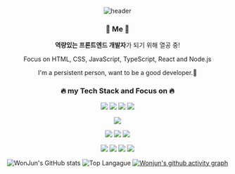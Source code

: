 

<div align="center">

![header](https://capsule-render.vercel.app/api?type=waving&color=gradient&height=120&animation=fadeIn&section=footer&text=⛄🆔&fontAlign=70)
<h3>🔭 Me 🔭</h3>
<p><b>역량있는 프론트엔드 개발자</b>가 되기 위해 열공 중!</p>
<p> Focus on HTML, CSS, JavaScript, TypeScript, React and Node.js</p>
<p>I'm a persistent person, want to be a good developer.🥰</p>
<h3>🔥 my Tech Stack and Focus on 🔥</h3>
<p><a href="https://developer.mozilla.org/ko/docs/Web/CSS"><img src="https://img.shields.io/badge/CSS-1572B6?style=&logo=CSS3&logoColor=white"/></a>
<a href="https://developer.mozilla.org/ko/docs/Web/JavaScript"><img src="https://img.shields.io/badge/JavaScript-gray?style=&logo=JavaScript&logoColor=#F7DF1E"/></a>
<a href="https://developer.mozilla.org/ko/docs/Web/HTML"><img src="https://img.shields.io/badge/HTML5-E34F26?style=&logo=HTML5&logoColor=white"/></a>
<img src="https://img.shields.io/badge/Typescript-3178C6?style=flat-square&logo=Typescript&logoColor=white" /></p>


<a href="https://ko.reactjs.org/"><img src="https://img.shields.io/badge/React-blue?style=&logo=React&logoColor=#61DAFB"/></a>

<a href="https://aws.amazon.com/ko/free/?trk=fa2d6ba3-df80-4d24-a453-bf30ad163af9&sc_channel=ps&s_kwcid=AL!4422!3!563761819834!e!!g!!aws&ef_id=Cj0KCQiApKagBhC1ARIsAFc7Mc439Ec1oAMatEG588Z9Z9udI2aaKDuxWyWgIT5ZhF01JVuNcMjKXZUaAl55EALw_wcB:G:s&s_kwcid=AL!4422!3!563761819834!e!!g!!aws&all-free-tier.sort-by=item.additionalFields.SortRank&all-free-tier.sort-order=asc&awsf.Free%20Tier%20Types=*all&awsf.Free%20Tier%20Categories=*all"><img src="https://img.shields.io/badge/AWS-232F3E?style=&logo=Amazon AWS&logoColor=white"/></a>
<img src="https://img.shields.io/badge/AWS Lambda-FF9900?style=&logo=Amazon AWS&logoColor=white"/>
<img src="https://img.shields.io/badge/AWS S3-569A31?style=&logo=Amazon S3&logoColor=white"/>

<img src="https://img.shields.io/badge/VSCode-007ACC?style=&logo=Visual Studio Code&logoColor=white"/>
<img src="https://img.shields.io/badge/WebStorm-000000?style=flat-square&logo=WebStorm&logoColor=white" />
<img src="https://img.shields.io/badge/GitHub-181717?style=&logo=GitHub&logoColor=white"/>
<a href="https://www.sourcetreeapp.com/">
<img src="https://img.shields.io/badge/Sourcetree-0052CC?style=&logo=Sourcetree&logoColor=white"/>
</a>

<br>

![WonJun's GitHub stats](https://github-readme-stats.vercel.app/api?username=Phantasia0&count_private=true&show_icons=true&theme=tokyonight)
![Top Langague](https://github-readme-stats.vercel.app/api/top-langs/?username=Phantasia0&count_private=true&langs_count=10&layout=compact&theme=tokyonight) 
[![Wonjun's github activity graph](https://github-readme-activity-graph.vercel.app/graph?username=Phantasia0&theme=dracula)](https://github.com/Phantasia0/github-readme-activity-graph)

<div>
